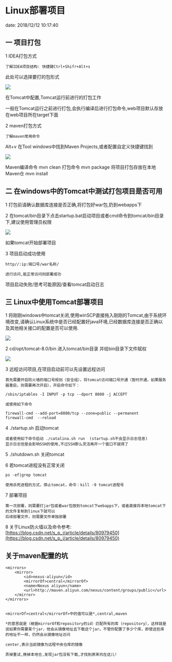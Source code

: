 # Linux部署项目 #
date: 2018/12/12 10:17:40

## 一 项目打包 ##

1 IDEA打包方式

    了解IDEA项目结构: 快捷键Ctrl+Shifr+Alt+s

此处可以选择要打的包形式

![](https://i.imgur.com/hv3Oeod.png)

在Tomcat中配置,Tomcat运行前进行的打包工作

一般在Tomcat运行之前进行打包,会执行编译后进行打包命令,web项目默认存放在web项目所在target下面

2 maven打包方式

    了解maven常用命令

Alt+v 在Tool windows中找到Maven Projects,或者配置自定义快捷键找到

![](https://i.imgur.com/ahbg4d8.png)

Maven编译命令   mvn clean
打包命令    mvn package
将项目打包存放在本地Maven仓    mvn install

## 二 在windows中的Tomcat中测试打包项目是否可用 ##

1 打包前请确认数据库连接是否正确,将打包好war包,扔到webapps下

2 在tomcat/bin目录下点击startup.bat启动项目或者cmd命令到tomcat/bin目录下,建议使用管理员权限

![](https://i.imgur.com/Y9tbWjA.png)

如果tomcat开始部署项目

3 项目启动成功使用 

    http//:ip:端口号/war名称/ 

    进行访问,能正常访问则部署成功

项目启动失败/思考可能原因/查看tomcat启动日志

## 三 Linux中使用Tomcat部署项目 ##

1 将刚刚windows中tomcat关闭,使用winSCP直接拖入刚刚的Tomcat,由于系统环境改变,请确认Linux系统中是否已经配置好java环境,已经数据库连接是否正确以及其他相关接口的配置是否可以使用.

![](https://i.imgur.com/WotEnE4.png)

2 cd/opt/tomcat-8.0/bin 进入tomcat/bin目录 并给bin目录下文件赋权

![](https://i.imgur.com/uNaeXns.png)

3 远程访问项目,在项目启动前可以先设置远程访问

    首先需要开启防火墙的端口号规则（安全组），将tomcat访问端口号开通（暂时开通，如果服务器重启，则需要再次开启），开启命令如下：

    /sbin/iptables -I INPUT -p tcp --dport 8080 -j ACCEPT

    或使用如下命令

    firewall-cmd --add-port=8080/tcp --zone=public --permanent 
    firewall-cmd  --reload

4 ./startup.sh 启动tomcat 

    或者使用如下命令启动 ./catalina.sh run  (startup.sh不会显示日志信息)
    显示日志但是会影响SSH的使用,不过SSH那么灵活再开一个窗口不就得了

5 ./shutdown.sh 关闭tomcat

6 若tomcat进程没有正常关闭

    ps -ef|grep tomcat

    使用杀死进程的方式，停止tomcat，命令：kill -9 tomcat进程号

7 部署项目

    第一次部署，则需要打jar包或者war包放到tomcat下webapps下，或者直接将本地tomcat下的文件复制到linux下就可以
    后续部署文件，则需要文件单独部署


8 关于Linux防火墙以及命令参考:  [https://blog.csdn.net/s_p_j/article/details/80979450](https://blog.csdn.net/s_p_j/article/details/80979450)


## 关于maven配置的坑 ##

    <mirrors>
		<mirror>
			<id>nexus-aliyun</id>
			<mirrorOf>central</mirrorOf>
			<name>Nexus aliyun</name>
			<url>http://maven.aliyun.com/nexus/content/groups/public</url>
		</mirror> 
	</mirrors>


    <mirrorOf>central</mirrorOf>中的值可以是*,central,maven

    *的意思就是（根据mirrorOf和repository的id）匹配所有的库（repository），这样就是说如果你需要某个jar，他会从镜像地址去下载这个jar。不管你配置了多少个库，即使这些库的地址不一样，仍然会从镜像地址访问

    center,表示当前镜像为远程中央仓库的镜像
    
    弄掉重试,换掉本地仓,发现jar包没有下载,才找到原来坑在这儿!